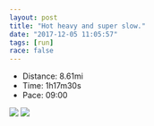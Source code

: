 ```yaml
---
layout: post
title: "Hot heavy and super slow."
date: "2017-12-05 11:05:57"
tags: [run]
race: false
---
```

<ul>
 <li>Distance: 8.61mi</li>
 <li>Time: 1h17m30s</li>
 <li>Pace: 09:00</li>
</ul>

<img src='https://maps.googleapis.com/maps/api/staticmap?maptype=roadmap&path=enc:kgl|CndahNUoDwb@yFgbA{XahAgJeN@jAIoCjIe^oD{VdA{YaGuh@tCeDsC{\mAgCaFooAdCeUo@z@pHjrBaE~FjBpIy@pFxDlk@qDfHtDhN`CrSaB`]vDtBw@&key=AIzaSyC1MId7bFpkLXNAaYhBSTb8jLyiSqzbDtM&size=800x800'>

<img src='https://dgtzuqphqg23d.cloudfront.net/MTpDZWrYV76nDOZLKqhs9lD6SMJcXTe1izdBsgGGQ1w-576x768.jpg'>